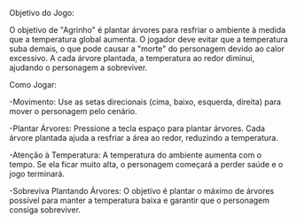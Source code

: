 Objetivo do Jogo:

O objetivo de "Agrinho" é plantar árvores para resfriar o ambiente à medida que a temperatura global aumenta. O jogador deve evitar que a temperatura suba demais, o que pode causar a "morte" do personagem devido ao calor excessivo. A cada árvore plantada, a temperatura ao redor diminui, ajudando o personagem a sobreviver.

Como Jogar:

-Movimento: Use as setas direcionais (cima, baixo, esquerda, direita) para mover o personagem pelo cenário.

-Plantar Árvores: Pressione a tecla espaço para plantar árvores. Cada árvore plantada ajuda a resfriar a área ao redor, reduzindo a temperatura.

-Atenção à Temperatura: A temperatura do ambiente aumenta com o tempo. Se ela ficar muito alta, o personagem começará a perder saúde e o jogo terminará.

-Sobreviva Plantando Árvores: O objetivo é plantar o máximo de árvores possível para manter a temperatura baixa e garantir que o personagem consiga sobreviver.





